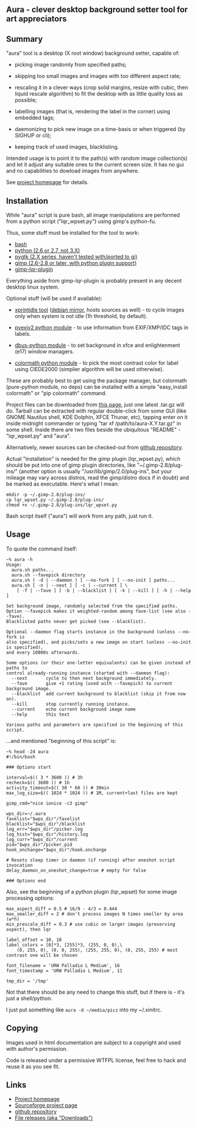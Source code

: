 Aura - clever desktop background setter tool for art appreciators
--------------------


Summary
--------------------

"aura" tool is a desktop (X root window) background setter, capable of:

* picking image randomly from specified paths;

* skipping too small images and images with too different aspect rate;

* rescaling it in a clever ways (crop solid margins, resize with cubic, then
	liquid rescale algorithm) to fit the desktop with as little quality loss
	as possible;

* labelling images (that is, rendering the label in the corner) using
	embedded tags;

* daemonizing to pick new image on a time-basis or when triggered (by SIGHUP
	or cli);

* keeping track of used images, blacklisting.

Intended usage is to point it to the path(s) with random image collection(s)
and let it adjust any suitable ones to the current screen size. It has no gui
and no capabilities to dowload images from anywhere.

See [project homepage](http://desktop-aura.sf.net/) for details.


Installation
--------------------

While "aura" script is pure bash, all image manipulations are performed from a
python script ("lqr_wpset.py") using gimp's python-fu.

Thus, some stuff must be installed for the tool to work:

* [bash](http://gnu.org/software/bash/)
* [python (2.6 or 2.7, not 3.X)](http://python.org/)
* [pygtk (2.X series, haven't tested with/ported to gi)](http://www.pygtk.org/)
* [gimp (2.6-2.8 or later, with python plugin support)](http://gimp.org/)
* [gimp-lqr-plugin](http://liquidrescale.wikidot.com/)

Everything aside from gimp-lqr-plugin is probably present in any decent
desktop linux system.

Optional stuff (will be used if available):

* [xprintidle tool](http://www.dtek.chalmers.se/~henoch/text/xprintidle.html)
	([debian mirror](http://packages.debian.org/sid/xprintidle), hosts sources
	as well) - to cycle images only when system is not idle (1h threshold, by
	default).

* [pyexiv2 python module](http://tilloy.net/dev/pyexiv2/) - to use information
	from EXIF/XMP/IDC tags in labels.

* [dbus-python
	module](http://www.freedesktop.org/wiki/Software/DBusBindings#dbus-python) -
	to set background in xfce and enlightenment (e17) window managers.

* [colormath python module](http://code.google.com/p/python-colormath/) - to
	pick the most contrast color for label using CIEDE2000 (simplier algorithm
	will be used otherwise).

These are probably best to get using the package manager, but colormath
(pure-python module, no deps) can be installed with a simple "easy_install
colormath" or "pip colormath" command.

Project files can be downloaded from [this
page](http://sf.net/projects/desktop-aura/files/), just one latest .tar.gz will
do.
Tarball can be extracted with regular double-click from some GUI (like GNOME
Nautilus shell, KDE Dolphin, XFCE Thunar, etc), tapping enter on it inside
midnight commander or typing "tar xf /path/to/aura-X.Y.tar.gz" in some shell.
Inside there are two files beside the ubiquitous "README" - "lqr_wpset.py" and
"aura".

Alternatively, newer sources can be checked-out from [github
repository](https://github.com/mk-fg/aura/).

Actual "installation" is needed for the gimp plugin (lqr_wpset.py), which should
be put into one of gimp plugin directories, like "~/.gimp-2.8/plug-ins/" (another
option is usually "/usr/lib/gimp/2.0/plug-ins", but your mileage may vary across
distros, read the gimp/distro docs if in doubt) and be marked as executable.
Here's what I mean:

    mkdir -p ~/.gimp-2.8/plug-ins/
    cp lqr_wpset.py ~/.gimp-2.8/plug-ins/
    chmod +x ~/.gimp-2.8/plug-ins/lqr_wpset.py

Bash script itself ("aura") will work from any path, just run it.


Usage
--------------------

To quote the command itself:

	~% aura -h
	Usage:
	  aura.sh paths...
	  aura.sh --favepick directory
	  aura.sh ( -d | --daemon ) [ --no-fork ] [ --no-init ] paths...
	  aura.sh [ -n | --next ] [ -c | --current ] \
	    [ -f | --fave ] [ -b | --blacklist ] [ -k | --kill ] [ -h | --help ]

	Set background image, randomly selected from the specified paths.
	Option --favepick makes it weighted-random among fave-list (see also --fave).
	Blacklisted paths never get picked (see --blacklist).

	Optional --daemon flag starts instance in the background (unless --no-fork is
	also specified), and picks/sets a new image on start (unless --no-init is specified),
	and every 10800s afterwards.

	Some options (or their one-letter equivalents) can be given instead of paths to
	control already-running instance (started with --daemon flag):
	  --next       cycle to then next background immediately.
	  --fave       give +1 rating (used with --favepick) to current background image.
	  --blacklist  add current background to blacklist (skip it from now on).
	  --kill       stop currently running instance.
	  --current    echo current background image name
	  --help       this text

	Various paths and parameters are specified in the beginning of this script.

...and mentioned "beginning of this script" is:

	~% head -24 aura
	#!/bin/bash

	### Options start

	interval=$(( 3 * 3600 )) # 3h
	recheck=$(( 3600 )) # 1h
	activity_timeout=$(( 30 * 60 )) # 30min
	max_log_size=$(( 1024 * 1024 )) # 1M, current+last files are kept

	gimp_cmd="nice ionice -c3 gimp"

	wps_dir=~/.aura
	favelist="$wps_dir"/favelist
	blacklist="$wps_dir"/blacklist
	log_err="$wps_dir"/picker.log
	log_hist="$wps_dir"/history.log
	log_curr="$wps_dir"/current
	pid="$wps_dir"/picker.pid
	hook_onchange="$wps_dir"/hook.onchange

	# Resets sleep timer in daemon (if running) after oneshot script invocation
	delay_daemon_on_oneshot_change=true # empty for false

	### Options end

Also, see the beginning of a python plugin (lqr_wpset) for some image
processing options:

	max_aspect_diff = 0.5 # 16/9 - 4/3 = 0.444
	max_smaller_diff = 2 # don't process images N times smaller by area (w*h)
	min_prescale_diff = 0.3 # use cubic on larger images (preserving aspect), then lqr

	label_offset = 10, 10
	label_colors = [0]*3, [255]*3, (255, 0, 0),\
		(0, 255, 0), (0, 0, 255), (255, 255, 0), (0, 255, 255) # most contrast one will be chosen

	font_filename = 'URW Palladio L Medium', 16
	font_timestamp = 'URW Palladio L Medium', 11

	tmp_dir = '/tmp'

Not that there should be any need to change this stuff, but if there is - it's
just a shell/python.

I just put something like `aura -d ~/media/picz` into my ~/.xinitrc.


Copying
--------------------

Images used in html documentation are subject to a copyright and used with
author's permission.

Code is released under a permissive WTFPL license, feel free to hack and reuse
it as you see fit.


Links
--------------------

* [Project homepage](http://desktop-aura.sf.net/)
* [Sourceforge project page](http://sf.net/projects/desktop-aura/)
* [github repository](https://github.com/mk-fg/aura/)
* [File releases (aka "Downloads")](http://sf.net/projects/desktop-aura/files/)
